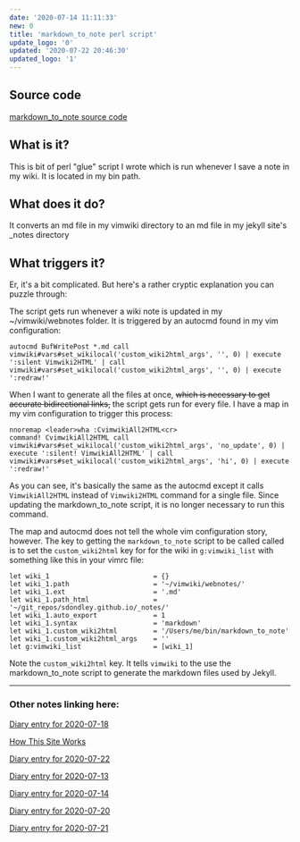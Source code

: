 ```yaml
---
date: '2020-07-14 11:11:33'
new: 0
title: 'markdown_to_note perl script'
update_logo: '0'
updated: '2020-07-22 20:46:30'
updated_logo: '1'
---
```

## Source code
[markdown_to_note source code](/markdown_to_note-source-code)

## What is it?
This is bit of perl "glue" script I wrote which is run whenever I save a note in my
wiki. It is located in my bin path.

## What does it do?
It converts an md file in my vimwiki directory to an md file in my jekyll site's
_notes directory

## What triggers it?
Er, it's a bit complicated. But here's a rather cryptic explanation you can
puzzle through:

The script gets run whenever a wiki note is updated in my ~/vimwiki/webnotes
folder.  It is triggered by an autocmd found in my vim configuration:

```vim
autocmd BufWritePost *.md call vimwiki#vars#set_wikilocal('custom_wiki2html_args', '', 0) | execute ':silent Vimwiki2HTML' | call vimwiki#vars#set_wikilocal('custom_wiki2html_args', '', 0) | execute ':redraw!'
```

When I want to generate all the files at once, ~~which is necessary to get accurate
bidirectional links,~~ the script gets run for every file. I have a map in my vim
configuration to trigger this process:

```vim
nnoremap <leader>wha :CvimwikiAll2HTML<cr>
command! CvimwikiAll2HTML call vimwiki#vars#set_wikilocal('custom_wiki2html_args', 'no_update', 0) | execute ':silent! VimwikiAll2HTML' | call vimwiki#vars#set_wikilocal('custom_wiki2html_args', 'hi', 0) | execute ':redraw!'
```

As you can see, it's basically the same as the autocmd except it calls
`VimwikiAll2HTML` instead of `Vimwiki2HTML` command for a single file. Since
updating the markdown_to_note script, it is no longer necessary to run this
command.

The map and autocmd does not tell the whole vim configuration story, however.
The key to getting the `markdown_to_note` script to be called called is to set
the `custom_wiki2html` key for for the wiki in `g:vimwiki_list` with something
like this in your vimrc file:

```vim
let wiki_1                          = {}
let wiki_1.path                     = '~/vimwiki/webnotes/'
let wiki_1.ext                      = '.md'
let wiki_1.path_html                = '~/git_repos/sdondley.github.io/_notes/'
let wiki_1.auto_export              = 1
let wiki_1.syntax                   = 'markdown'
let wiki_1.custom_wiki2html         = '/Users/me/bin/markdown_to_note'
let wiki_1.custom_wiki2html_args    = ''
let g:vimwiki_list                  = [wiki_1]
```

Note the `custom_wiki2html` key. It tells `vimwiki` to the use the
markdown_to_note script to generate the markdown files used by Jekyll.

---
### Other notes linking here:

[Diary entry for 2020-07-18](/2020-07-18)

[How This Site Works](/How-this-site-is-built)

[Diary entry for 2020-07-22](/2020-07-22)

[Diary entry for 2020-07-13](/2020-07-13)

[Diary entry for 2020-07-14](/2020-07-14)

[Diary entry for 2020-07-20](/2020-07-20)

[Diary entry for 2020-07-21](/2020-07-21)
